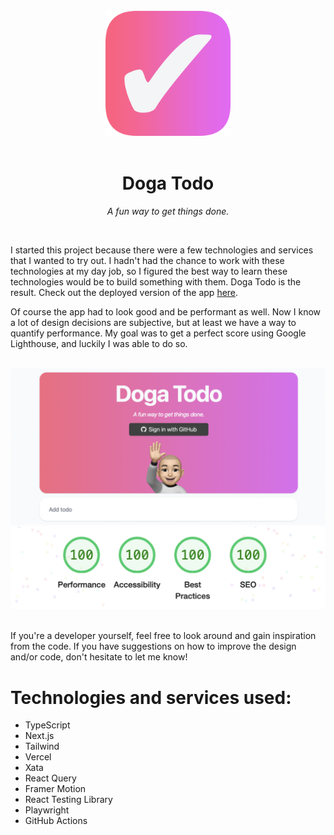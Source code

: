 <div align="center">
	<br>
	<a href="https://doga-todo.vercel.app" target="_blank">
		<img src="public/android-chrome-512x512.png" width="200" height="200">
	</a>
  <br>
  <br>
	<h1>Doga Todo</h1>
	<p>
		<i>A fun way to get things done.</i>
	</p>
	<br>
</div>

I started this project because there were a few technologies and services that I wanted to try out. I hadn't had the chance to work with these technologies at my day job, so I figured the best way to learn these technologies would be to build something with them. Doga Todo is the result. Check out the deployed version of the app <a href="https://doga-todo.vercel.app" target="_blank">here</a>.

Of course the app had to look good and be performant as well. Now I know a lot of design decisions are subjective, but at least we have a way to quantify performance. My goal was to get a perfect score using Google Lighthouse, and luckily I was able to do so.

<div align="center">
  <br>
  <img src="public/screenshot.png">
  <img src="public/lighthouse-score.png">
  <br>
  <br>
</div>

If you're a developer yourself, feel free to look around and gain inspiration from the code. If you have suggestions on how to improve the design and/or code, don't hesitate to let me know!

# Technologies and services used:

- TypeScript
- Next.js
- Tailwind
- Vercel
- Xata
- React Query
- Framer Motion
- React Testing Library
- Playwright
- GitHub Actions
